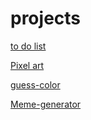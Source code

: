 # projects

<a href="https://johnealves.github.io/projects/to-do-list/" target="_blank">to do list</a>

<a href="https://johnealves.github.io/projects/pixel-art/" target="_blank">Pixel art</a>

<a href="https://johnealves.github.io/projects/guess-color/" target="_blank">guess-color</a>

<a href="https://johnealves.github.io/projects/meme-generator/" target="_blank">Meme-generator</a>
